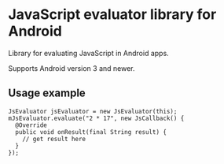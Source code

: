 # JavaScript evaluator library for Android

Library for evaluating JavaScript in Android apps.

Supports Android version 3 and newer.

## Usage example

    JsEvaluator jsEvaluator = new JsEvaluator(this);
    mJsEvaluator.evaluate("2 * 17", new JsCallback() {
      @Override
      public void onResult(final String result) {
        // get result here
      }
    });

